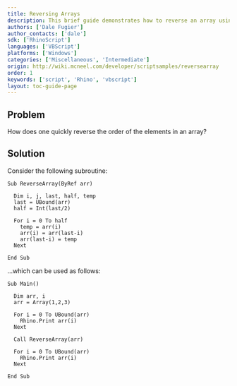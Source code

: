 ```yaml
---
title: Reversing Arrays
description: This brief guide demonstrates how to reverse an array using RhinoScript.
authors: ['Dale Fugier']
author_contacts: ['dale']
sdk: ['RhinoScript']
languages: ['VBScript']
platforms: ['Windows']
categories: ['Miscellaneous', 'Intermediate']
origin: http://wiki.mcneel.com/developer/scriptsamples/reversearray
order: 1
keywords: ['script', 'Rhino', 'vbscript']
layout: toc-guide-page
---
```


 
## Problem

How does one quickly reverse the order of the elements in an array?


## Solution

Consider the following subroutine:

```vbnet
Sub ReverseArray(ByRef arr)

  Dim i, j, last, half, temp
  last = UBound(arr)
  half = Int(last/2)

  For i = 0 To half
    temp = arr(i)
    arr(i) = arr(last-i)
    arr(last-i) = temp
  Next

End Sub
```

...which can be used as follows:

```vbnet
Sub Main()

  Dim arr, i
  arr = Array(1,2,3)

  For i = 0 To UBound(arr)
    Rhino.Print arr(i)
  Next

  Call ReverseArray(arr)

  For i = 0 To UBound(arr)
    Rhino.Print arr(i)
  Next

End Sub
```
